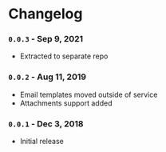 # Changelog

### `0.0.3` - Sep 9, 2021
- Extracted to separate repo


### `0.0.2` - Aug 11, 2019
- Email templates moved outside of service
- Attachments support added


### `0.0.1` - Dec 3, 2018
- Initial release
